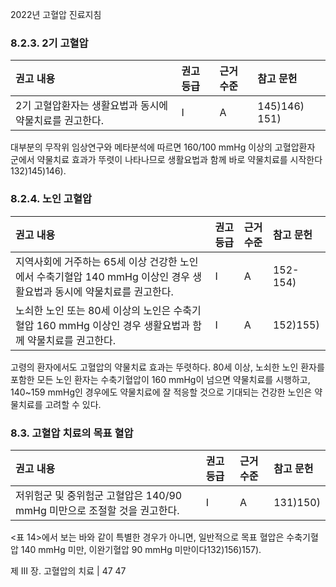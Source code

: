 2022년 고혈압 진료지침

### 8.2.3. 2기 고혈압

| 권고 내용                                 | 권고 등급 | 근거 수준 | 참고 문헌      |
| :---------------------------------------- | :-------- | :-------- | :------------- |
| 2기 고혈압환자는 생활요법과 동시에 약물치료를 권고한다. | I         | A         | 145)146) 151) |

대부분의 무작위 임상연구와 메타분석에 따르면 160/100 mmHg 이상의 고혈압환자 군에서 약물치료 효과가 뚜렷이 나타나므로 생활요법과 함께 바로 약물치료를 시작한다132)145)146).

### 8.2.4. 노인 고혈압

| 권고 내용                                                                                                | 권고 등급 | 근거 수준 | 참고 문헌   |
| :------------------------------------------------------------------------------------------------------- | :-------- | :-------- | :---------- |
| 지역사회에 거주하는 65세 이상 건강한 노인에서 수축기혈압 140 mmHg 이상인 경우 생활요법과 동시에 약물치료를 권고한다. | I         | A         | 152-154)    |
| 노쇠한 노인 또는 80세 이상의 노인은 수축기혈압 160 mmHg 이상인 경우 생활요법과 함께 약물치료를 권고한다.      | I         | A         | 152)155)    |

고령의 환자에서도 고혈압의 약물치료 효과는 뚜렷하다. 80세 이상, 노쇠한 노인 환자를 포함한 모든 노인 환자는 수축기혈압이 160 mmHg이 넘으면 약물치료를 시행하고, 140~159 mmHg인 경우에도 약물치료에 잘 적응할 것으로 기대되는 건강한 노인은 약물치료를 고려할 수 있다.

### 8.3. 고혈압 치료의 목표 혈압

| 권고 내용                                                                    | 권고 등급 | 근거 수준 | 참고 문헌  |
| :--------------------------------------------------------------------------- | :-------- | :-------- | :--------- |
| 저위험군 및 중위험군 고혈압은 140/90 mmHg 미만으로 조절할 것을 권고한다. | I         | A         | 131)150)   |

<표 14>에서 보는 바와 같이 특별한 경우가 아니면, 일반적으로 목표 혈압은 수축기혈압 140 mmHg 미만, 이완기혈압 90 mmHg 미만이다132)156)157).

제 III 장. 고혈압의 치료 | 47
<PAGE>47